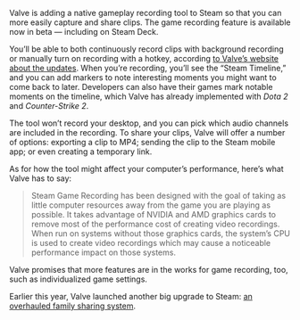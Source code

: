 Valve is adding a native gameplay recording tool to Steam so that you can more easily capture and share clips. The game recording feature is available now in beta — including on Steam Deck.

You’ll be able to both continuously record clips with background recording or manually turn on recording with a hotkey, according [to Valve’s website about the updates](https://go.skimresources.com/?id=1025X1701640&xs=1&url=https%3A%2F%2Fstore.steampowered.com%2Fsale%2Fgamerecording). When you’re recording, you’ll see the “Steam Timeline,” and you can add markers to note interesting moments you might want to come back to later. Developers can also have their games mark notable moments on the timeline, which Valve has already implemented with *Dota 2* and *Counter-Strike 2*.

The tool won’t record your desktop, and you can pick which audio channels are included in the recording. To share your clips, Valve will offer a number of options: exporting a clip to MP4; sending the clip to the Steam mobile app; or even creating a temporary link.

As for how the tool might affect your computer’s performance, here’s what Valve has to say:

> Steam Game Recording has been designed with the goal of taking as little computer resources away from the game you are playing as possible. It takes advantage of NVIDIA and AMD graphics cards to remove most of the performance cost of creating video recordings. When run on systems without those graphics cards, the system’s CPU is used to create video recordings which may cause a noticeable performance impact on those systems.

Valve promises that more features are in the works for game recording, too, such as individualized game settings.

Earlier this year, Valve launched another big upgrade to Steam: [an overhauled family sharing system](/2024/3/18/24105220/steam-families-shared-library-parental-controls).

